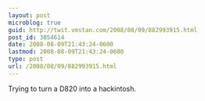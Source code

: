 ```yaml
---
layout: post
microblog: true
guid: http://twit.vmstan.com/2008/08/09/882993915.html
post_id: 3054614
date: 2008-08-09T21:43:24-0600
lastmod: 2008-08-09T21:43:24-0600
type: post
url: /2008/08/09/882993915.html
---
```

Trying to turn a D820 into a hackintosh.
